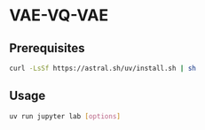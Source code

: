 # VAE-VQ-VAE

## Prerequisites

```bash
curl -LsSf https://astral.sh/uv/install.sh | sh
```

## Usage

```bash
uv run jupyter lab [options]
```
